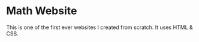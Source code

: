 # Math Website

This is one of the first ever websites I created from scratch. It uses HTML & CSS. 
